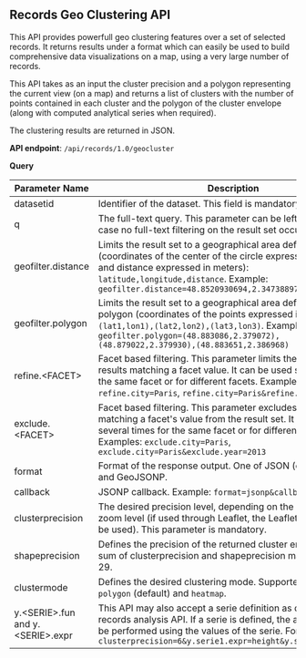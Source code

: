 ## Records Geo Clustering API

This API provides powerfull geo clustering features over a set of selected records. It returns results under a format which can easily be used to build comprehensive data visualizations on a map, using a very large number of records.

This API takes as an input the cluster precision and a polygon representing the current view (on a map) and returns a list of clusters with the number of points contained in each cluster and the polygon of the cluster envelope (along with computed analytical series when required).

The clustering results are returned in JSON.

**API endpoint**: `/api/records/1.0/geocluster`

**Query**

Parameter Name | Description
-------------- | -----------
datasetid | Identifier of the dataset. This field is mandatory.
q | The full-text query. This parameter can be left empty, in which case no full-text filtering on the result set occurs.
geofilter.distance | Limits the result set to a geographical area defined by a circle (coordinates of the center of the circle expressed in WGS84 and distance expressed in meters): `latitude,longitude,distance`. Example: `geofilter.distance=48.8520930694,2.34738897685,1000`
geofilter.polygon | Limits the result set to a geographical area defined by a polygon (coordinates of the points expressed in WGS84): `(lat1,lon1),(lat2,lon2),(lat3,lon3)`. Example: `geofilter.polygon=(48.883086,2.379072),(48.879022,2.379930),(48.883651,2.386968)`
refine.&lt;FACET&gt; | Facet based filtering. This parameter limits the result set to the results matching a facet value. It can be used several times for the same facet or for different facets. Examples: `refine.city=Paris`, `refine.city=Paris&refine.year=2013`
exclude.&lt;FACET&gt;	| Facet based filtering. This parameter excludes the results matching a facet's value from the result set. It can be used several times for the same facet or for different facets. Examples: `exclude.city=Paris`, `exclude.city=Paris&exclude.year=2013`
format | Format of the response output. One of JSON (default), CSV and GeoJSONP.
callback | JSONP callback. Example: `format=jsonp&callback=myFunction`
clusterprecision | The desired precision level, depending on the current map zoom level (if used through Leaflet, the Leaflet zoom level can be used). This parameter is mandatory.
shapeprecision | Defines the precision of the returned cluster envelope. The sum of clusterprecision and shapeprecision may not exceed 29.
clustermode	| Defines the desired clustering mode. Supported values are `polygon` (default) and `heatmap`.
y.&lt;SERIE&gt;.fun and y.&lt;SERIE&gt;.expr | This API may also accept a serie definition as described in the records analysis API. If a serie is defined, the aggregation will be performed using the values of the serie. For example: `clusterprecision=6&y.serie1.expr=height&y.series1.func=SUM`